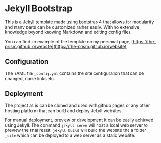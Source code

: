 # Jekyll Bootstrap

This is a Jekyll template made using bootstrap 4 that allows for modularity and many parts can be customized rather easily. With no extensive knowledge beyond knowing Markdown and editing config files.

You can find an example of the template on my personal page, [https://the-prism.github.io/website](https://the-prism.github.io/website)

## Configuration

The YAML file `_config.yml` contains the site configuration that can be changed, name links etc.

## Deployment

The project as is can be cloned and used with github pages or any other hosting platform that can build and deploy Jekyll websites.

For manual deployment, preview or development it can be easily achieved using Jekyll. The command `jekyll serve` will host a local web server to preview the final result. `jekyll build` will build the website the a folder `_site` which can be deployed to a web server as a static website.
